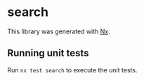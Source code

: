 # search

This library was generated with [Nx](https://nx.dev).

## Running unit tests

Run `nx test search` to execute the unit tests.
